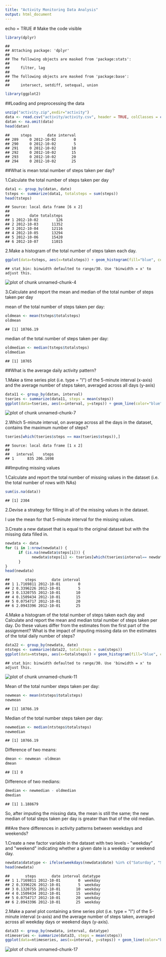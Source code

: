 ```yaml
---
title: "Activity Monitoring Data Analysis"
output: html_document
---
```


echo = TRUE # Make the code visible

```r
library(dplyr)
```

```
## 
## Attaching package: 'dplyr'
## 
## The following objects are masked from 'package:stats':
## 
##     filter, lag
## 
## The following objects are masked from 'package:base':
## 
##     intersect, setdiff, setequal, union
```

```r
library(ggplot2)
```

##Loading and preprocessing the data



```r
unzip("activity.zip",exdir="activity")
data <- read.csv("activity/activity.csv", header = TRUE, colClasses = c("integer", "Date", "integer"))
datan <- na.omit(data)
head(datan)
```

```
##     steps       date interval
## 289     0 2012-10-02        0
## 290     0 2012-10-02        5
## 291     0 2012-10-02       10
## 292     0 2012-10-02       15
## 293     0 2012-10-02       20
## 294     0 2012-10-02       25
```

##What is mean total number of steps taken per day?

1.Calculate the total number of steps taken per day

```r
data1 <- group_by(datan, date)
tsteps <- summarize(data1, totalsteps = sum(steps))
head(tsteps)
```

```
## Source: local data frame [6 x 2]
## 
##         date totalsteps
## 1 2012-10-02        126
## 2 2012-10-03      11352
## 3 2012-10-04      12116
## 4 2012-10-05      13294
## 5 2012-10-06      15420
## 6 2012-10-07      11015
```


2.Make a histogram of the total number of steps taken each day.

```r
ggplot(data=tsteps, aes(x=totalsteps)) + geom_histogram(fill="blue", color="black") + labs(x="Steps Per Day", y="Frequency") + ggtitle("Histogram of Steps Per Day")
```

```
## stat_bin: binwidth defaulted to range/30. Use 'binwidth = x' to adjust this.
```

![plot of chunk unnamed-chunk-4](figure/unnamed-chunk-4-1.png) 


3.Calculate and report the mean and median of the total number of steps taken per day

mean of the total number of steps taken per day:

```r
oldmean <- mean(tsteps$totalsteps)
oldmean
```

```
## [1] 10766.19
```

median of the total number of steps taken per day:

```r
oldmedian <- median(tsteps$totalsteps)
oldmedian
```

```
## [1] 10765
```

##What is the average daily activity pattern?

1.Make a time series plot (i.e. type = "l") of the 5-minute interval (x-axis) and the average number of steps taken, averaged across all days (y-axis)


```r
data11 <- group_by(datan, interval)
tseries <- summarize(data11, steps = mean(steps))
ggplot(data=tseries, aes(x=interval, y=steps)) + geom_line(color="blue") + labs(x="5-minute Interval", y="Average Steps") +ggtitle("5-minute Time Series")
```

![plot of chunk unnamed-chunk-7](figure/unnamed-chunk-7-1.png) 

2.Which 5-minute interval, on average across all the days in the dataset, contains the maximum number of steps?

```r
tseries[which(tseries$steps == max(tseries$steps)),]
```

```
## Source: local data frame [1 x 2]
## 
##   interval    steps
## 1      835 206.1698
```

##Imputing missing values

1.Calculate and report the total number of missing values in the dataset (i.e. the total number of rows with NAs)

```r
sum(is.na(data))
```

```
## [1] 2304
```

2.Devise a strategy for filling in all of the missing values in the dataset. 

I use the mean for that 5-minute interval for the missing values.

3.Create a new dataset that is equal to the original dataset but with the missing data filled in.

```r
newdata <- data
for (i in 1:nrow(newdata)) {
      if (is.na(newdata$steps[i])) {
            newdata$steps[i] <- tseries[which(tseries$interval== newdata$interval[i]),]$steps
      }
}
head(newdata)
```

```
##       steps       date interval
## 1 1.7169811 2012-10-01        0
## 2 0.3396226 2012-10-01        5
## 3 0.1320755 2012-10-01       10
## 4 0.1509434 2012-10-01       15
## 5 0.0754717 2012-10-01       20
## 6 2.0943396 2012-10-01       25
```

4.Make a histogram of the total number of steps taken each day and Calculate and report the mean and median total number of steps taken per day. Do these values differ from the estimates from the first part of the assignment? What is the impact of imputing missing data on the estimates of the total daily number of steps?


```r
data22 <- group_by(newdata, date)
ntsteps <- summarize(data22, totalsteps = sum(steps))
ggplot(data=ntsteps, aes(x=totalsteps)) + geom_histogram(fill="blue", color="black") + labs(x="Total Steps Per Day", y="Frequency") + ggtitle("Histogram of Total Steps Per Day")
```

```
## stat_bin: binwidth defaulted to range/30. Use 'binwidth = x' to adjust this.
```

![plot of chunk unnamed-chunk-11](figure/unnamed-chunk-11-1.png) 

Mean of the total number steps taken per day:

```r
newmean <- mean(ntsteps$totalsteps)
newmean
```

```
## [1] 10766.19
```

Median of the total number steps taken per day:

```r
newmedian <- median(ntsteps$totalsteps)
newmedian
```

```
## [1] 10766.19
```
Difference of two means:

```r
dmean <- newmean -oldmean
dmean
```

```
## [1] 0
```
Difference of two medians:

```r
dmedian <- newmedian - oldmedian
dmedian
```

```
## [1] 1.188679
```

So, after imputing the missing data, the mean is still the same; the new median of total steps taken per day is greater than that of the old median.

##Are there differences in activity patterns between weekdays and weekends?

1.Create a new factor variable in the dataset with two levels - "weekday" and "weekend" indicating whether a given date is a weekday or weekend day.


```r
newdata$datatype <- ifelse(weekdays(newdata$date) %in% c("Saturday", "Sunday"), "weekend", "weekday")
head(newdata)
```

```
##       steps       date interval datatype
## 1 1.7169811 2012-10-01        0  weekday
## 2 0.3396226 2012-10-01        5  weekday
## 3 0.1320755 2012-10-01       10  weekday
## 4 0.1509434 2012-10-01       15  weekday
## 5 0.0754717 2012-10-01       20  weekday
## 6 2.0943396 2012-10-01       25  weekday
```


2.Make a panel plot containing a time series plot (i.e. type = "l") of the 5-minute interval (x-axis) and the average number of steps taken, averaged across all weekday days or weekend days (y-axis). 


```r
data33 <- group_by(newdata, interval, datatype)
ntimeseries <- summarize(data33, steps = mean(steps))
ggplot(data=ntimeseries, aes(x=interval, y=steps)) + geom_line(color="blue") + labs(x="5-minute Interval", y="Average Steps") + ggtitle("5-minute Time Series") + facet_grid(datatype~.)
```

![plot of chunk unnamed-chunk-17](figure/unnamed-chunk-17-1.png) 


